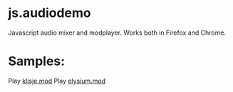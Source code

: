 js.audiodemo
============

Javascript audio mixer and modplayer.
Works both in Firefox and Chrome.

Samples:
========

Play [klisje.mod](http://www.toothycat.net/~sham/dev/webaudiodemo/?klisje.mod.b64)
Play [elysium.mod](http://www.toothycat.net/~sham/dev/webaudiodemo/?elysium.mod.b64)
